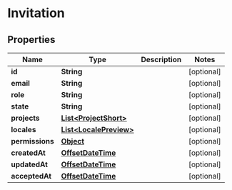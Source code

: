 

# Invitation

## Properties

Name | Type | Description | Notes
------------ | ------------- | ------------- | -------------
**id** | **String** |  |  [optional]
**email** | **String** |  |  [optional]
**role** | **String** |  |  [optional]
**state** | **String** |  |  [optional]
**projects** | [**List&lt;ProjectShort&gt;**](ProjectShort.md) |  |  [optional]
**locales** | [**List&lt;LocalePreview&gt;**](LocalePreview.md) |  |  [optional]
**permissions** | [**Object**](.md) |  |  [optional]
**createdAt** | [**OffsetDateTime**](OffsetDateTime.md) |  |  [optional]
**updatedAt** | [**OffsetDateTime**](OffsetDateTime.md) |  |  [optional]
**acceptedAt** | [**OffsetDateTime**](OffsetDateTime.md) |  |  [optional]



